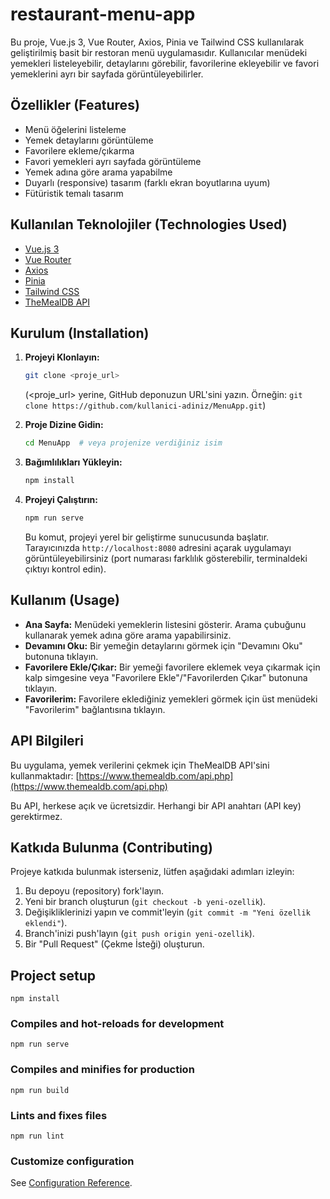 # restaurant-menu-app



Bu proje, Vue.js 3, Vue Router, Axios, Pinia ve Tailwind CSS kullanılarak geliştirilmiş basit bir restoran menü uygulamasıdır. Kullanıcılar menüdeki yemekleri listeleyebilir, detaylarını görebilir, favorilerine ekleyebilir ve favori yemeklerini ayrı bir sayfada görüntüleyebilirler.



## Özellikler (Features)

*   Menü öğelerini listeleme
*   Yemek detaylarını görüntüleme
*   Favorilere ekleme/çıkarma
*   Favori yemekleri ayrı sayfada görüntüleme
*   Yemek adına göre arama yapabilme
*   Duyarlı (responsive) tasarım (farklı ekran boyutlarına uyum)
*   Fütüristik temalı tasarım

## Kullanılan Teknolojiler (Technologies Used)

*   [Vue.js 3](https://v3.vuejs.org/)
*   [Vue Router](https://router.vuejs.org/)
*   [Axios](https://axios-http.com/)
*   [Pinia](https://pinia.vuejs.org/)
*   [Tailwind CSS](https://tailwindcss.com/)
*   [TheMealDB API](https://www.themealdb.com/api.php)

## Kurulum (Installation)

1.  **Projeyi Klonlayın:**

    ```bash
    git clone <proje_url>
    ```
     (<proje_url> yerine, GitHub deponuzun URL'sini yazın. Örneğin: `git clone https://github.com/kullanici-adiniz/MenuApp.git`)

2.  **Proje Dizine Gidin:**

    ```bash
    cd MenuApp  # veya projenize verdiğiniz isim
    ```

3.  **Bağımlılıkları Yükleyin:**

    ```bash
    npm install
    ```

4.  **Projeyi Çalıştırın:**

    ```bash
    npm run serve
    ```

    Bu komut, projeyi yerel bir geliştirme sunucusunda başlatır. Tarayıcınızda `http://localhost:8080` adresini açarak uygulamayı görüntüleyebilirsiniz (port numarası farklılık gösterebilir, terminaldeki çıktıyı kontrol edin).

## Kullanım (Usage)

*   **Ana Sayfa:** Menüdeki yemeklerin listesini gösterir. Arama çubuğunu kullanarak yemek adına göre arama yapabilirsiniz.
*   **Devamını Oku:** Bir yemeğin detaylarını görmek için "Devamını Oku" butonuna tıklayın.
*   **Favorilere Ekle/Çıkar:** Bir yemeği favorilere eklemek veya çıkarmak için kalp simgesine veya "Favorilere Ekle"/"Favorilerden Çıkar" butonuna tıklayın.
*   **Favorilerim:** Favorilere eklediğiniz yemekleri görmek için üst menüdeki "Favorilerim" bağlantısına tıklayın.

## API Bilgileri

Bu uygulama, yemek verilerini çekmek için TheMealDB API'sini kullanmaktadır: [https://www.themealdb.com/api.php](https://www.themealdb.com/api.php)

Bu API, herkese açık ve ücretsizdir. Herhangi bir API anahtarı (API key) gerektirmez.

## Katkıda Bulunma (Contributing)

Projeye katkıda bulunmak isterseniz, lütfen aşağıdaki adımları izleyin:

1.  Bu depoyu (repository) fork'layın.
2.  Yeni bir branch oluşturun (`git checkout -b yeni-ozellik`).
3.  Değişikliklerinizi yapın ve commit'leyin (`git commit -m "Yeni özellik eklendi"`).
4.  Branch'inizi push'layın (`git push origin yeni-ozellik`).
5.  Bir "Pull Request" (Çekme İsteği) oluşturun.

## Project setup
```
npm install
```

### Compiles and hot-reloads for development
```
npm run serve
```

### Compiles and minifies for production
```
npm run build
```

### Lints and fixes files
```
npm run lint
```

### Customize configuration
See [Configuration Reference](https://cli.vuejs.org/config/).
